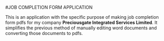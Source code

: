 #JOB COMPLETION FORM APPLICATION

This is an application with the specific purpose of making job completion form pdfs for my company <b>Preciousgate Integrated Services Limited</b>.
It simplifies the previous method of manually editing word documents and converting those documents to pdfs.
